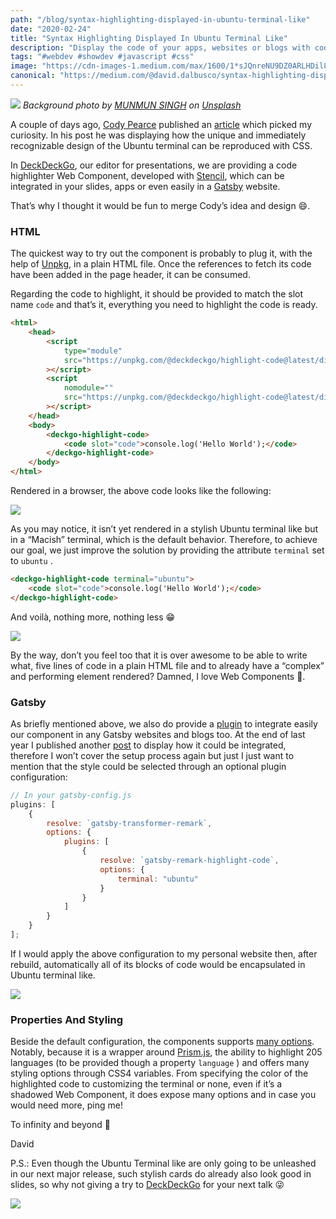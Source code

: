 ```yaml
---
path: "/blog/syntax-highlighting-displayed-in-ubuntu-terminal-like"
date: "2020-02-24"
title: "Syntax Highlighting Displayed In Ubuntu Terminal Like"
description: "Display the code of your apps, websites or blogs with code highlighting in stylish Ubuntu Terminal like"
tags: "#webdev #showdev #javascript #css"
image: "https://cdn-images-1.medium.com/max/1600/1*sJQnreNU9DZ0ARLHDil8gg.png"
canonical: "https://medium.com/@david.dalbusco/syntax-highlighting-displayed-in-ubuntu-terminal-like-a7e9c310b504"
---
```


![](https://cdn-images-1.medium.com/max/1600/1*sJQnreNU9DZ0ARLHDil8gg.png)
_Background photo by [MUNMUN SINGH](https://unsplash.com/@munmuns?utm_source=unsplash&utm_medium=referral&utm_content=creditCopyText) on [Unsplash](https://unsplash.com/?utm_source=unsplash&utm_medium=referral&utm_content=creditCopyText)_

A couple of days ago, [Cody Pearce](https://twitter.com/codyapearce) published an [article](https://dev.to/codypearce/ubuntu-terminal-in-css-1aeo) which picked my curiosity. In his post he was displaying how the unique and immediately recognizable design of the Ubuntu terminal can be reproduced with CSS.

In [DeckDeckGo](https://deckdeckgo.com), our editor for presentations, we are providing a code highlighter Web Component, developed with [Stencil](https://stenciljs.com/), which can be integrated in your slides, apps or even easily in a [Gatsby](https://www.gatsbyjs.org/) website.

That’s why I thought it would be fun to merge Cody’s idea and design 😄.

### HTML

The quickest way to try out the component is probably to plug it, with the help of [Unpkg](https://unpkg.com/), in a plain HTML file. Once the references to fetch its code have been added in the page header, it can be consumed.

Regarding the code to highlight, it should be provided to match the slot name `code` and that’s it, everything you need to highlight the code is ready.

```html
<html>
	<head>
		<script
			type="module"
			src="https://unpkg.com/@deckdeckgo/highlight-code@latest/dist/deckdeckgo-highlight-code/deckdeckgo-highlight-code.esm.js"
		></script>
		<script
			nomodule=""
			src="https://unpkg.com/@deckdeckgo/highlight-code@latest/dist/deckdeckgo-highlight-code/deckdeckgo-highlight-code.js"
		></script>
	</head>
	<body>
		<deckgo-highlight-code>
			<code slot="code">console.log('Hello World');</code>
		</deckgo-highlight-code>
	</body>
</html>
```

Rendered in a browser, the above code looks like the following:

![](https://cdn-images-1.medium.com/max/1600/1*EQdSlwuhodPaVtTKzJ2JwQ.png)

As you may notice, it isn’t yet rendered in a stylish Ubuntu terminal like but in a “Macish” terminal, which is the default behavior. Therefore, to achieve our goal, we just improve the solution by providing the attribute `terminal` set to `ubuntu` .

```html
<deckgo-highlight-code terminal="ubuntu">
	<code slot="code">console.log('Hello World');</code>
</deckgo-highlight-code>
```

And voilà, nothing more, nothing less 😁

![](https://cdn-images-1.medium.com/max/1600/1*K8ZJJL3WohfdOa8pKcCRlg.png)

By the way, don’t you feel too that it is over awesome to be able to write what, five lines of code in a plain HTML file and to already have a “complex” and performing element rendered? Damned, I love Web Components 🚀.

### Gatsby

As briefly mentioned above, we also do provide a [plugin](https://www.gatsbyjs.org/packages/gatsby-remark-highlight-code/) to integrate easily our component in any Gatsby websites and blogs too. At the end of last year I published another [post](https://daviddalbusco.com/blog/stylish-cards-and-syntax-highlighting-with-gatsby) to display how it could be integrated, therefore I won’t cover the setup process again but just I just want to mention that the style could be selected through an optional plugin configuration:

```javascript
// In your gatsby-config.js
plugins: [
	{
		resolve: `gatsby-transformer-remark`,
		options: {
			plugins: [
				{
					resolve: `gatsby-remark-highlight-code`,
					options: {
						terminal: "ubuntu"
					}
				}
			]
		}
	}
];
```

If I would apply the above configuration to my personal website then, after rebuild, automatically all of its blocks of code would be encapsulated in Ubuntu terminal like.

![](https://cdn-images-1.medium.com/max/1600/1*Bpmo6Lcv0WL5OiPRpTtIOA.png)

### Properties And Styling

Beside the default configuration, the components supports [many options](https://docs.deckdeckgo.com/components/code). Notably, because it is a wrapper around [Prism.js](https://prismjs.com), the ability to highlight 205 languages (to be provided though a property `language` ) and offers many styling options through CSS4 variables. From specifying the color of the highlighted code to customizing the terminal or none, even if it’s a shadowed Web Component, it does expose many options and in case you would need more, ping me!

To infinity and beyond 🚀

David

P.S.: Even though the Ubuntu Terminal like are only going to be unleashed in our next major release, such stylish cards do already also look good in slides, so why not giving a try to [DeckDeckGo](https://deckdeckgo.com) for your next talk 😜

![](https://cdn-images-1.medium.com/max/1600/1*IpmwISIqDl__NE3SjrNdng.gif)
